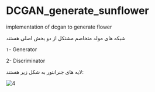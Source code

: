# DCGAN_generate_sunflower
implementation of dcgan to generate flower

شبکه های مولد متخاصم مشتکل از دو بخش اصلی هستند

۱- Generator

2- Discriminator

لایه های جنرانتور به شکل زیر هستند:

![4](https://user-images.githubusercontent.com/30187615/220945082-806a941b-afe4-43cb-9595-90ff688ebc5d.PNG)
